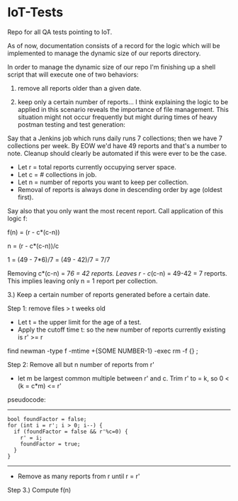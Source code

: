 # IoT-Tests
Repo for all QA tests pointing to IoT.

As of now, documentation consists of a record for the logic which will be implemented to manage the dynamic size of our reports directory.


In order to manage the dynamic size of our repo I'm finishing up a shell script that will execute one of two behaviors:

1. remove all reports older than a given date.

2. keep only a certain number of reports... I think explaining the logic to be applied in this scenario reveals the importance of file management.
This situation might not occur frequently but might during times of heavy postman testing and test generation:

Say that a Jenkins job which runs daily runs 7 collections; then we have 7 collections per week.
By EOW we'd have 49 reports and that's a number to note. Cleanup should clearly be automated if this were ever to be the case.

* Let r = total reports currently occupying server space.
* Let c = # collections in job.
* Let n = number of reports you want to keep per collection.
* Removal of reports is always done in descending order by age (oldest first).

Say also that you only want the most recent report.
Call application of this logic f:

f(n) = (r - c*(c-n))

n = (r - c*(c-n))/c

1 = (49 - 7*6)/7 = (49 - 42)/7 = 7/7

Removing c*(c-n) = 7*6 = 42 reports.
Leaves r - c*(c-n) = 49-42 = 7 reports.
This implies leaving only n = 1 report per collection.


3.) Keep a certain number of reports generated before a certain date.

Step 1: remove files > t weeks old
* Let t = the upper limit for the age of a test.
* Apply the cutoff time t: so the new number of reports currently existing
  is r' >= r

find newman -type f -mtime +{SOME NUMBER-1} -exec rm -f {} \;

Step 2: Remove all but n number of reports from r'

* let m be largest common multiple between r' and c.
  Trim r' to = k, so 0 < (k = c*m) <= r'

pseudocode:
___________________________________________
    bool foundFactor = false;
    for (int i = r'; i > 0; i--) {
      if (foundFactor = false && r'%c=0) {
        r' = i;
        foundFactor = true;
      }  
    }
___________________________________________

* Remove as many reports from r until r = r'

Step 3.) Compute f(n)
